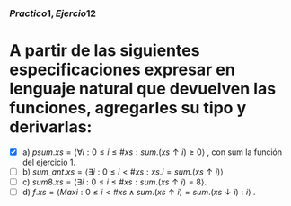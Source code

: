 ### $Practico 1,  Ejercio 12$
# A partir de las siguientes especificaciones expresar en lenguaje natural que devuelven las funciones, agregarles su tipo y derivarlas:
- [x] a) $psum.xs = ⟨ ∀ i : 0 ≤ i ≤ \#xs : sum.(xs↑i) ≥ 0 ⟩$ , con sum la función del ejercicio 1.
- [ ] b) $sum\_ant.xs = ⟨ ∃ i : 0 ≤ i < \#xs : xs.i = sum.(xs↑i) ⟩$
- [ ] c) $sum8.xs = ⟨ ∃ i : 0 ≤ i ≤ \#xs : sum.(xs↑i) = 8 ⟩$.
 - [ ] d) $f.xs = ⟨Max i : 0 ≤ i < \#xs ∧ sum.(xs↑i) = sum.(xs↓i) : i ⟩$ .
